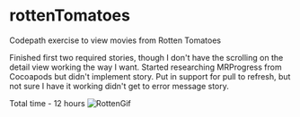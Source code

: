 rottenTomatoes
==============

Codepath exercise to view movies from Rotten Tomatoes

Finished first two required stories, though I don't have the scrolling on the detail view working the way I want.
Started researching MRProgress from Cocoapods but didn't implement story.
Put in support for pull to refresh, but not sure I have it working
didn't get to error message story.

Total time - 12 hours
![RottenGif](pbohnert.github.com/rottenTomatoes/pb-Rotten.jpg)



